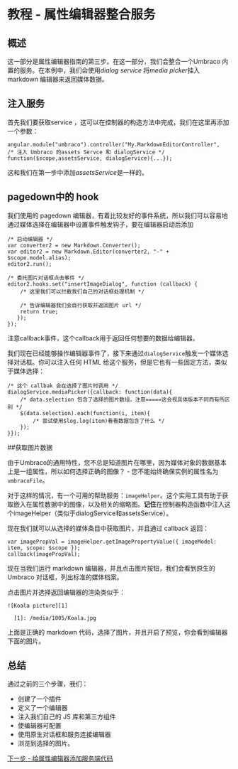 # 教程 - 属性编辑器整合服务 #

## 概述 ##
这一部分是属性编辑器指南的第三步。在这一部分，我们会整合一个Umbraco 内置的服务。在本例中，我们会使用*dialog service* 将*media picker*挂入markdown 编辑器来返回媒体数据。

## 注入服务 ##
首先我们要获取service ，这可以在控制器的构造方法中完成，我们在这里再添加一个参数：

	angular.module("umbraco").controller("My.MarkdownEditorController", 
	/* 注入 Umbraco 的assets Servce 和 dialogService */
	function($scope,assetsService, dialogService){...});
	

这和我们在第一步中添加*assetsService*是一样的。

## pagedown中的 hook ##

我们使用的 pagedown 编辑器，有着比较友好的事件系统，所以我们可以容易地通过媒体选择在编辑器中设置事件触发钩子，要在编辑器启动后添加

	/* 启动编辑器 */
	var converter2 = new Markdown.Converter();
	var editor2 = new Markdown.Editor(converter2, "-" + $scope.model.alias);
	editor2.run();
	
	/* 委托图片对话框点击事件 */
	editor2.hooks.set("insertImageDialog", function (callback) {
		/* 这里我们可以拦截我们自己的对话框处理机制 */
		
		/* 告诉编辑器我们会自行获取并返回图片 url */
		return true;
       });
	});


注意callback事件，这个callback用于返回任何想要的数据给编辑器。

我们现在已经能够操作编辑器事件了，接下来通过`dialogService`触发一个媒体选择对话框。你可以注入任何 HTML 给这个服务，但是它也有一些固定方法，类似于媒体选择：

	/* 这个 callbak 会在选择了图片时调用 */
	dialogService.mediaPicker({callback: function(data){
		/* data.selection 包含了选择的图片数组，注意=====这会视具体版本不同而有所区别 */
		$(data.selection).each(function(i, item){
			/* 尝试使用$log.log(item)看看数据包含了什么 */
		});
	}});
		

##获取图片数据

由于Umbraco的通用特性，您不总是知道图片在哪里，因为媒体对象的数据基本上是一组属性，所以如何选择正确的图像？ - 您不能始终确保实例的属性名为`umbracoFile`。

对于这样的情况，有一个可用的帮助服务：`imageHelper`。这个实用工具有助于获取嵌入在属性数据中的图像，以及相关的缩略图。**记住**在控制器构造函数中注入这个imageHelper（类似于dialogService和assetsService）。

现在我们就可以从选择的媒体条目中获取图片，并且通过 callback 返回：
	
	var imagePropVal = imageHelper.getImagePropertyValue({ imageModel: item, scope: $scope });
	callback(imagePropVal);
	
现在当我们运行 markdown 编辑器，并且点击图片按钮，我们会看到原生的 Umbraco 对话框，列出标准的媒体档案。

点击图片并选择返回编辑器的渲染类似于：

	![Koala picture][1]

	  [1]: /media/1005/Koala.jpg

上面是正确的 markdown 代码，选择了图片，并且开启了预览，你会看到编辑器下面的图片。


## 总结 ##

通过之前的三个步骤，我们：

- 创建了一个插件
- 定义了一个编辑器
- 注入我们自己的 JS 库和第三方组件
- 使编辑器可配置
- 使用原生对话框和服务连接编辑器
- 浏览到选择的图片。

[下一步 - 给属性编辑器添加服务端代码](part-4.md)
